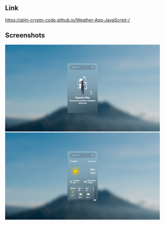 ## Link
https://abhi-crypto-code.github.io/Weather-App-JavaScript-/

## Screenshots

![Project screenshot](Interface_before.png)
![Project screenshot](Interface_after.png)
